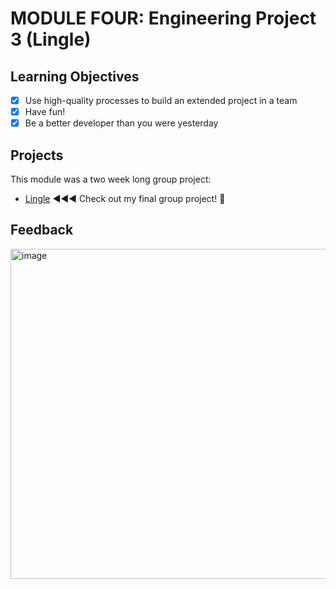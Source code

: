# MODULE FOUR: Engineering Project 3 (Lingle)

## Learning Objectives

- [x] Use high-quality processes to build an extended project in a team
- [x] Have fun!
- [x] Be a better developer than you were yesterday

## Projects
This module was a two week long group project:
- [Lingle](https://github.com/NatalieJClark/lingle) ◀︎◀︎◀︎  Check out my final group project! 🚀

## Feedback
<img width="528" alt="image" src="https://github.com/NatalieJClark/my-makers-journey/assets/107806810/2fedbb32-3dee-49e6-8b00-966e2ca84eb9">
